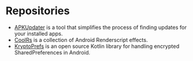 # Repositories
* [APKUpdater](https://github.com/rumboalla/apkupdater) is a tool that simplifies the process of finding updates for your installed apps.
* [CoolRs](https://github.com/rumboalla/coolrs) is a collection of Android Renderscript effects.
* [KryptoPrefs](https://github.com/rumboalla/KryptoPrefs) is an open source Kotlin library for handling encrypted SharedPreferences in Android. 
